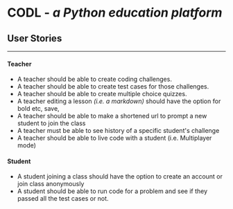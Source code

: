 # CODL - *a Python education platform*

## User Stories
---
#### Teacher
- A teacher should be able to create coding challenges.
- A teacher should be able to create test cases for those challenges.
- A teacher should be able to create multiple choice quizzes.
- A teacher editing a lesson *(i.e. a markdown)* should have the option for bold etc, save,
- A teacher should be able to make a shortened url to prompt a new student to join the class
- A teacher must be able to see history of a specific student's challenge
- A teacher should be able to live code with a student (i.e. Multiplayer mode)

#### Student
- A student joining a class should have the option to create an account or join class anonymously
- A student should be able to run code for a problem and see if they passed all the test cases or not.